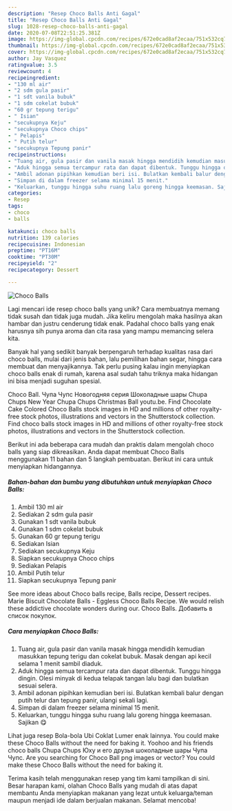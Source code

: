 ```yaml
---
description: "Resep Choco Balls Anti Gagal"
title: "Resep Choco Balls Anti Gagal"
slug: 1028-resep-choco-balls-anti-gagal
date: 2020-07-08T22:51:25.381Z
image: https://img-global.cpcdn.com/recipes/672e0cad8af2ecaa/751x532cq70/choco-balls-foto-resep-utama.jpg
thumbnail: https://img-global.cpcdn.com/recipes/672e0cad8af2ecaa/751x532cq70/choco-balls-foto-resep-utama.jpg
cover: https://img-global.cpcdn.com/recipes/672e0cad8af2ecaa/751x532cq70/choco-balls-foto-resep-utama.jpg
author: Jay Vasquez
ratingvalue: 3.5
reviewcount: 4
recipeingredient:
- "130 ml air"
- "2 sdm gula pasir"
- "1 sdt vanila bubuk"
- "1 sdm cokelat bubuk"
- "60 gr tepung terigu"
- " Isian"
- "secukupnya Keju"
- "secukupnya Choco chips"
- " Pelapis"
- " Putih telur"
- "secukupnya Tepung panir"
recipeinstructions:
- "Tuang air, gula pasir dan vanila masak hingga mendidih kemudian masukkan tepung terigu dan cokelat bubuk. Masak dengan api kecil selama 1 menit sambil diaduk."
- "Aduk hingga semua tercampur rata dan dapat dibentuk. Tunggu hingga dingin. Olesi minyak di kedua telapak tangan lalu bagi dan bulatkan sesuai selera."
- "Ambil adonan pipihkan kemudian beri isi. Bulatkan kembali balur dengan putih telur dan tepung panir, ulangi sekali lagi."
- "Simpan di dalam freezer selama minimal 15 menit."
- "Keluarkan, tunggu hingga suhu ruang lalu goreng hingga keemasan. Sajikan 😋"
categories:
- Resep
tags:
- choco
- balls

katakunci: choco balls 
nutrition: 139 calories
recipecuisine: Indonesian
preptime: "PT16M"
cooktime: "PT30M"
recipeyield: "2"
recipecategory: Dessert

---
```



![Choco Balls](https://img-global.cpcdn.com/recipes/672e0cad8af2ecaa/751x532cq70/choco-balls-foto-resep-utama.jpg)

Lagi mencari ide resep choco balls yang unik? Cara membuatnya memang tidak susah dan tidak juga mudah. Jika keliru mengolah maka hasilnya akan hambar dan justru cenderung tidak enak. Padahal choco balls yang enak harusnya sih punya aroma dan cita rasa yang mampu memancing selera kita.

Banyak hal yang sedikit banyak berpengaruh terhadap kualitas rasa dari choco balls, mulai dari jenis bahan, lalu pemilihan bahan segar, hingga cara membuat dan menyajikannya. Tak perlu pusing kalau ingin menyiapkan choco balls enak di rumah, karena asal sudah tahu triknya maka hidangan ini bisa menjadi suguhan spesial.

Choco Ball. Чупа Чупс Новогодняя серия Шоколадные шары Chupa Chups New Year Chupa Chups Christmas Ball youtu.be. Find Chocolate Cake Colored Choco Balls stock images in HD and millions of other royalty-free stock photos, illustrations and vectors in the Shutterstock collection. Find choco balls stock images in HD and millions of other royalty-free stock photos, illustrations and vectors in the Shutterstock collection.


Berikut ini ada beberapa cara mudah dan praktis dalam mengolah choco balls yang siap dikreasikan. Anda dapat membuat Choco Balls menggunakan 11 bahan dan 5 langkah pembuatan. Berikut ini cara untuk menyiapkan hidangannya.

<!--inarticleads1-->

##### Bahan-bahan dan bumbu yang dibutuhkan untuk menyiapkan Choco Balls:

1. Ambil 130 ml air
1. Sediakan 2 sdm gula pasir
1. Gunakan 1 sdt vanila bubuk
1. Gunakan 1 sdm cokelat bubuk
1. Gunakan 60 gr tepung terigu
1. Sediakan  Isian
1. Sediakan secukupnya Keju
1. Siapkan secukupnya Choco chips
1. Sediakan  Pelapis
1. Ambil  Putih telur
1. Siapkan secukupnya Tepung panir


See more ideas about Choco balls recipe, Balls recipe, Dessert recipes. Marie Biscuit Chocolate Balls - Eggless Choco Balls Recipe. We would relish these addictive chocolate wonders during our. Choco Balls. Добавить в список покупок. 

<!--inarticleads2-->

##### Cara menyiapkan Choco Balls:

1. Tuang air, gula pasir dan vanila masak hingga mendidih kemudian masukkan tepung terigu dan cokelat bubuk. Masak dengan api kecil selama 1 menit sambil diaduk.
1. Aduk hingga semua tercampur rata dan dapat dibentuk. Tunggu hingga dingin. Olesi minyak di kedua telapak tangan lalu bagi dan bulatkan sesuai selera.
1. Ambil adonan pipihkan kemudian beri isi. Bulatkan kembali balur dengan putih telur dan tepung panir, ulangi sekali lagi.
1. Simpan di dalam freezer selama minimal 15 menit.
1. Keluarkan, tunggu hingga suhu ruang lalu goreng hingga keemasan. Sajikan 😋


Lihat juga resep Bola-bola Ubi Coklat Lumer enak lainnya. You could make these Choco Balls without the need for baking it. Yoohoo and his friends choco balls Chupa Chups Юху и его друзья шоколадные шары Чупа Чупс. Are you searching for Choco Ball png images or vector? You could make these Choco Balls without the need for baking it. 

Terima kasih telah menggunakan resep yang tim kami tampilkan di sini. Besar harapan kami, olahan Choco Balls yang mudah di atas dapat membantu Anda menyiapkan makanan yang lezat untuk keluarga/teman maupun menjadi ide dalam berjualan makanan. Selamat mencoba!
